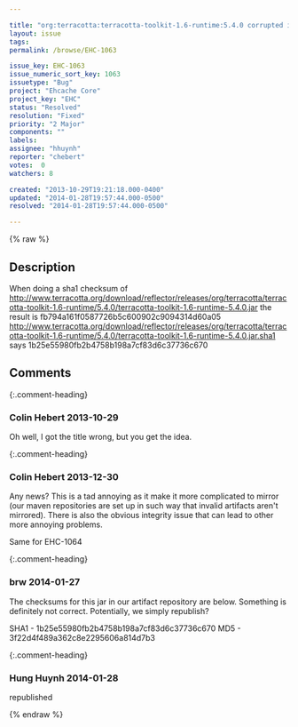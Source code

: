 ```yaml
---

title: "org:terracotta:terracotta-toolkit-1.6-runtime:5.4.0 corrupted in repository"
layout: issue
tags: 
permalink: /browse/EHC-1063

issue_key: EHC-1063
issue_numeric_sort_key: 1063
issuetype: "Bug"
project: "Ehcache Core"
project_key: "EHC"
status: "Resolved"
resolution: "Fixed"
priority: "2 Major"
components: ""
labels: 
assignee: "hhuynh"
reporter: "chebert"
votes:  0
watchers: 8

created: "2013-10-29T19:21:18.000-0400"
updated: "2014-01-28T19:57:44.000-0500"
resolved: "2014-01-28T19:57:44.000-0500"

---
```




{% raw %}



## Description

<div markdown="1" class="description">

When doing a sha1 checksum of http://www.terracotta.org/download/reflector/releases/org/terracotta/terracotta-toolkit-1.6-runtime/5.4.0/terracotta-toolkit-1.6-runtime-5.4.0.jar the result is fb794a161f0587726b5c600902c9094314d60a05
http://www.terracotta.org/download/reflector/releases/org/terracotta/terracotta-toolkit-1.6-runtime/5.4.0/terracotta-toolkit-1.6-runtime-5.4.0.jar.sha1 says 1b25e55980fb2b4758b198a7cf83d6c37736c670

</div>

## Comments


{:.comment-heading}
### **Colin Hebert** <span class="date">2013-10-29</span>

<div markdown="1" class="comment">

Oh well, I got the title wrong, but you get the idea.

</div>


{:.comment-heading}
### **Colin Hebert** <span class="date">2013-12-30</span>

<div markdown="1" class="comment">

Any news? This is a tad annoying as it make it more complicated to mirror (our maven repositories are set up in such way that invalid artifacts aren't mirrored). There is also the obvious integrity issue that can lead to other more annoying problems.

Same for EHC-1064

</div>


{:.comment-heading}
### **brw** <span class="date">2014-01-27</span>

<div markdown="1" class="comment">

The checksums for this jar in our artifact repository are below.  Something is definitely not correct.  Potentially, we simply republish?

SHA1 - 1b25e55980fb2b4758b198a7cf83d6c37736c670
MD5 - 3f22d4f489a362c8e2295606a814d7b3

</div>


{:.comment-heading}
### **Hung Huynh** <span class="date">2014-01-28</span>

<div markdown="1" class="comment">

republished

</div>



{% endraw %}
